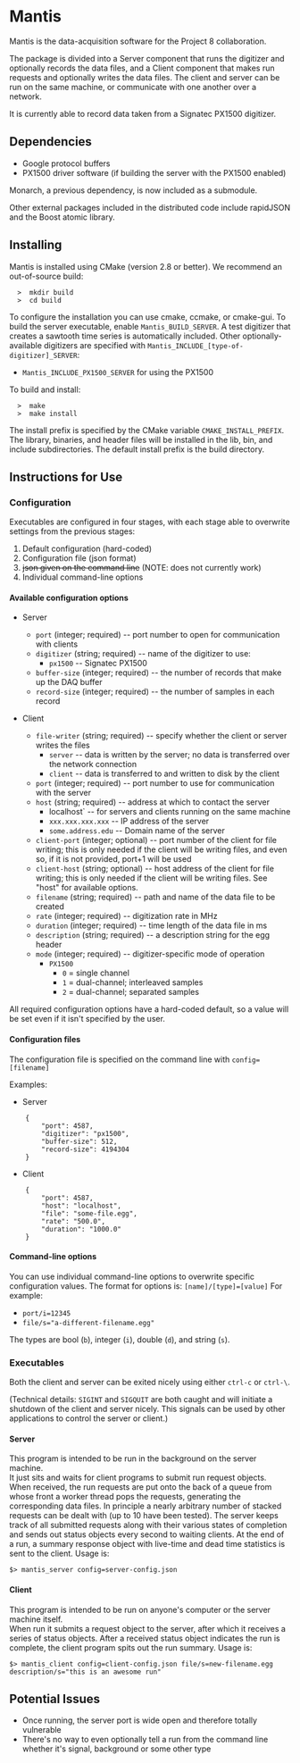 Mantis
======
Mantis is the data-acquisition software for the Project 8 collaboration.

The package is divided into a Server component that runs the digitizer and 
optionally records the data files, and a Client component that makes run requests and 
optionally writes the data files.  The client and server can be run on the same machine, 
or communicate with one another over a network.

It is currently able to record data taken from a Signatec PX1500 digitizer.

Dependencies
------------
- Google protocol buffers
- PX1500 driver software (if building the server with the PX1500 enabled)

Monarch, a previous dependency, is now included as a submodule.

Other external packages included in the distributed code include rapidJSON and the
Boost atomic library.

Installing
----------
Mantis is installed using CMake (version 2.8 or better).
We recommend an out-of-source build:
```
  >  mkdir build
  >  cd build
```
    
To configure the installation you can use cmake, ccmake, or cmake-gui.
To build the server executable, enable `Mantis_BUILD_SERVER`.  A test digitizer 
that creates a sawtooth time series is automatically included. 
Other optionally-available digitizers are specified with `Mantis_INCLUDE_[type-of-digitizer]_SERVER`:
- `Mantis_INCLUDE_PX1500_SERVER` for using the PX1500

To build and install:
```
  >  make
  >  make install
```
    
The install prefix is specified by the CMake variable `CMAKE_INSTALL_PREFIX`.
The library, binaries, and header files will be installed in the 
lib, bin, and include subdirectories. The default install prefix is the
build directory.

Instructions for Use
--------------------
### Configuration
Executables are configured in four stages, with each stage able to overwrite 
settings from the previous stages:
 1. Default configuration (hard-coded)
 2. Configuration file (json format)
 3. ~~json given on the command line~~ (NOTE: does not currently work)
 4. Individual command-line options

#### Available configuration options
- Server
    - `port` (integer; required) -- port number to open for communication with clients
    - `digitizer` (string; required) -- name of the digitizer to use:
        - `px1500` -- Signatec PX1500
    - `buffer-size` (integer; required) -- the number of records that make up the DAQ buffer
    - `record-size` (integer; required) -- the number of samples in each record

- Client
    - `file-writer` (string; required) -- specify whether the client or server writes the files
        - `server` -- data is written by the server; no data is transferred over the network connection
        - `client` -- data is transferred to and written to disk by the client
    - `port` (integer; required) -- port number to use for communication with the server
    - `host` (string; required) -- address at which to contact the server
        - localhost` -- for servers and clients running on the same machine
        - `xxx.xxx.xxx.xxx` -- IP address of the server
        - `some.address.edu` -- Domain name of the server
    - `client-port` (integer; optional) -- port number of the client for file writing; this is only needed 
    if the client will be writing files, and even so, if it is not provided, port+1 will be used
    - `client-host` (string; optional) -- host address of the client for file writing; this is only needed 
    if the client will be writing files.  See "host" for available options.
    - `filename` (string; required) -- path and name of the data file to be created
    - `rate` (integer; required) -- digitization rate in MHz
    - `duration` (integer; required) -- time length of the data file in ms
    - `description` (string; required) -- a description string for the egg header
    - `mode` (integer; required) -- digitizer-specific mode of operation
        - `PX1500`
            -  `0` = single channel
            -  `1` = dual-channel; interleaved samples
            -  `2` = dual-channel; separated samples

All required configuration options have a hard-coded default, so a value will be set even if it isn't specified by the user.

#### Configuration files
The configuration file is specified on the command line with `config=[filename]`

Examples:
- Server
```
    {
        "port": 4587,
        "digitizer": "px1500",
        "buffer-size": 512,
        "record-size": 4194304
    }
```

- Client
```
    {
        "port": 4587,
        "host": "localhost",
        "file": "some-file.egg",
        "rate": "500.0",
        "duration": "1000.0"
    }
``` 
#### Command-line options
You can use individual command-line options to overwrite specific configuration
values.  The format for options is: `[name]/[type]=[value]`
For example:
- `port/i=12345`
- `file/s="a-different-filename.egg"`

The types are bool (`b`), integer (`i`), double (`d`), and string (`s`).

### Executables
Both the client and server can be exited nicely using either `ctrl-c` or `ctrl-\`. 

(Technical details: `SIGINT` and `SIGQUIT` are both caught and will initiate a shutdown of 
the client and server nicely. This signals can be used by other applications 
to control the server or client.)

#### Server
This program is intended to be run in the background on the server machine.  
It just sits and waits for client programs to submit run request objects.  
When received, the run requests are put onto the back of a queue from whose 
front a worker thread pops the requests, generating the corresponding data files. 
In principle a nearly arbitrary number of stacked requests can be dealt with 
(up to 10 have been tested).  The server keeps track of all submitted requests 
along with their various states of completion and sends out status objects 
every second to waiting clients.  At the end of a run, a summary response 
object with live-time and dead time statistics is sent to the client.
Usage is:

```
$> mantis_server config=server-config.json
```

#### Client
This program is intended to be run on anyone's computer or the server machine itself.  
When run it submits a request object to the server, after which it receives a series 
of status objects.  After a received status object indicates the run is complete, 
the client program spits out the run summary. Usage is:

```
$> mantis_client config=client-config.json file/s=new-filename.egg description/s="this is an awesome run"
```


Potential Issues
----------------
* Once running, the server port is wide open and therefore totally vulnerable
* There's no way to even optionally tell a run from the command line whether it's signal, background or some other type
